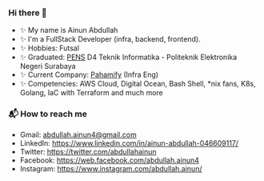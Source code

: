### Hi there 👋

<!--
**abdullahainun/abdullahainun** is a ✨ _special_ ✨ repository because its `README.md` (this file) appears on your GitHub profile.

Here are some ideas to get you started:
-->
- ✨ My name is Ainun Abdullah
- ✨ I'm a FullStack Developer (infra, backend, frontend).
- ✨ Hobbies: Futsal
- ✨ Graduated: [PENS](https://www.pens.ac.id/) D4 Teknik Informatika - Politeknik Elektronika Negeri Surabaya
- ✨ Current Company: [Pahamify](https://pahamify.com/) (Infra Eng)
- ✨ Competencies: AWS Cloud, Digital Ocean, Bash Shell, *nix fans, K8s, Golang, IaC with Terraform and much more

<!-- 
### 🌱 My latest projects
- Amazon EKS
- Amazon ecs fargate
- Explore K6.io -->

### 📬 How to reach me
- Gmail: abdullah.ainun4@gmail.com
- LinkedIn: https://www.linkedin.com/in/ainun-abdullah-046609117/
- Twitter: https://twitter.com/abdullahainun
- Facebook: https://web.facebook.com/abdullah.ainun4
- Instagram: https://www.instagram.com/abdullah.ainun/
